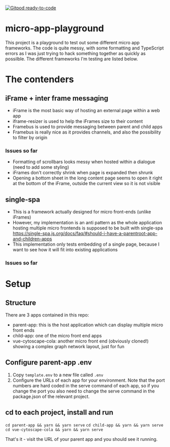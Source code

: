 [![Gitpod ready-to-code](https://img.shields.io/badge/Gitpod-ready--to--code-blue?logo=gitpod)](https://gitpod.io/#https://github.com/MeStrak/micro-app-playground)

# micro-app-playground
This project is a playground to test out some different micro app frameworks.
The code is quite messy, with some formatting and TypeScript errors as I was just trying to hack something together as quickly as possilble.
The different frameworks I'm testing are listed below.

# The contenders

## iFrame + inter frame messaging
- iFrame is the most basic way of hosting an external page within a web app
- iframe-resizer is used to help the iFrames size to their content
- Framebus is used to provide messaging between parent and child apps
- Framebus is really nice as it provides channels, and also the possibility to filter by origin

### Issues so far
- Formatting of scrollbars looks messy when hosted within a dialogue (need to add some styling)
- iFrames don't correctly shrink when page is expanded then shrunk
- Opening a bottom sheet in the long content page seems to open it right at the bottom of the iFrame, outside the current view so it is not visible

## single-spa
- This is a framework actually designed for micro front-ends (unlike iFrames)
- However, my implementation is an anti pattern as the whole application hosting multiple micro frontends is supposed to be built with single-spa https://single-spa.js.org/docs/faq/#should-i-have-a-parentroot-app-and-children-apps
- This implementation only tests embedding of a single page, because I want to see how it will fit into existing applications

### Issues so far

# Setup

## Structure
There are 3 apps contained in this repo:
- parent-app: this is the host application which can display multiple micro front ends
- child-app: one of the micro front end apps
- vue-cytoscape-cola: another micro front end (obviously cloned!) showing a complex graph network layout, just for fun

## Configure parent-app .env

1. Copy `template.env` to a new file called `.env`
2. Configure the URLs of each app for your environment. Note that the port numbers are hard coded in the serve command of each app, so if you change the port you also need to change the serve command in the package.json of the relevant project.

## cd to each project, install and run
`cd parent-app && yarn && yarn serve`
`cd child-app && yarn && yarn serve`
`cd vue-cytoscape-cola && yarn && yarn serve`

That's it - visit the URL of your parent app and you should see it running.
